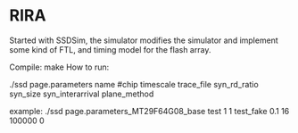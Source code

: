 # RIRA

Started with SSDSim, the simulator modifies the simulator and implement some kind of FTL, and timing model for the flash array. 

Compile: make 
How to run: 

./ssd page.parameters name #chip timescale trace_file syn_rd_ratio syn_size syn_interarrival plane_method 

example: 
./ssd page.parameters_MT29F64G08_base test 1 1 test_fake 0.1 16 100000 0 
